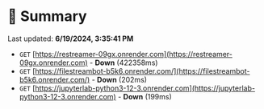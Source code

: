 # 📖 Summary
Last updated: **6/19/2024, 3:35:41 PM**

- `GET` [https://restreamer-09gx.onrender.com](https://restreamer-09gx.onrender.com) - **Down** (422358ms)
- `GET` [https://filestreambot-b5k6.onrender.com/](https://filestreambot-b5k6.onrender.com/) - **Down** (202ms)
- `GET` [https://jupyterlab-python3-12-3.onrender.com](https://jupyterlab-python3-12-3.onrender.com) - **Down** (199ms)
